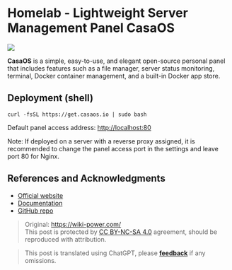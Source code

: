 # Homelab - Lightweight Server Management Panel CasaOS

![](https://f004.backblazeb2.com/file/wiki-media/img/20230304192541.png)

**CasaOS** is a simple, easy-to-use, and elegant open-source personal panel that includes features such as a file manager, server status monitoring, terminal, Docker container management, and a built-in Docker app store.

## Deployment (shell)

```shell
curl -fsSL https://get.casaos.io | sudo bash
```

Default panel access address: <http://localhost:80>

Note: If deployed on a server with a reverse proxy assigned, it is recommended to change the panel access port in the settings and leave port 80 for Nginx.

## References and Acknowledgments

- [Official website](https://casaos.io)
- [Documentation](https://wiki.casaos.io/en/home)
- [GitHub repo](https://github.com/IceWhaleTech/CasaOS)

> Original: <https://wiki-power.com/>  
> This post is protected by [CC BY-NC-SA 4.0](https://creativecommons.org/licenses/by/4.0/deed.en) agreement, should be reproduced with attribution.

> This post is translated using ChatGPT, please [**feedback**](https://github.com/linyuxuanlin/Wiki_MkDocs/issues/new) if any omissions.